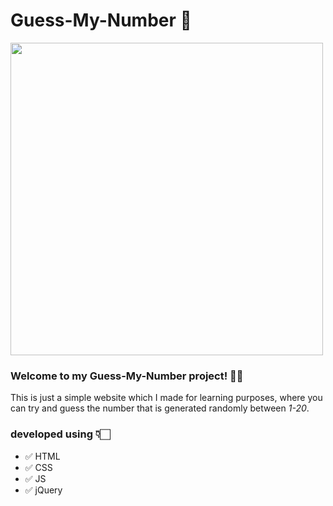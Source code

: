# Guess-My-Number 🔮

<img src="https://cdn.dribbble.com/users/1065420/screenshots/3956946/gary-question-mark.gif" width="500"/>

### Welcome to my **Guess-My-Number** project! 👋🏻 

This is just a simple website which I made for learning purposes, where you can try and guess the number that is generated randomly between *1-20*. 

### developed using 👇🏻
* ✅ HTML 
* ✅ CSS
* ✅ JS
* ✅ jQuery
